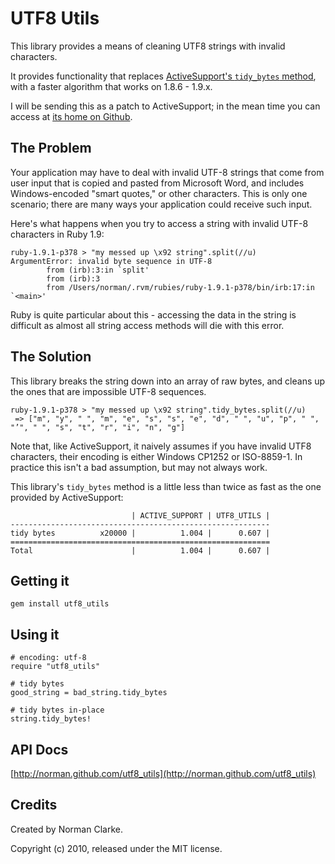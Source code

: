 # UTF8 Utils

This library provides a means of cleaning UTF8 strings with invalid characters.

It provides functionality that replaces [ActiveSupport's `tidy_bytes`
method](http://api.rubyonrails.org/classes/ActiveSupport/Multibyte/Chars.html#M000977),
with a faster algorithm that works on 1.8.6 - 1.9.x.

I will be sending this as a patch to ActiveSupport; in the mean time you can
access at [its home on Github](github.com/norman/utf8_utils).

## The Problem

Your application may have to deal with invalid UTF-8 strings that come from
user input that is copied and pasted from Microsoft Word, and includes
Windows-encoded "smart quotes," or other characters. This is only one scenario;
there are many ways your application could receive such input.

Here's what happens when you try to access a string with invalid UTF-8
characters in Ruby 1.9:

    ruby-1.9.1-p378 > "my messed up \x92 string".split(//u)
    ArgumentError: invalid byte sequence in UTF-8
            from (irb):3:in `split'
            from (irb):3
            from /Users/norman/.rvm/rubies/ruby-1.9.1-p378/bin/irb:17:in `<main>'

Ruby is quite particular about this - accessing the data in the string is
difficult as almost all string access methods will die with this error.

## The Solution

This library breaks the string down into an array of raw bytes, and cleans up
the ones that are impossible UTF-8 sequences.

    ruby-1.9.1-p378 > "my messed up \x92 string".tidy_bytes.split(//u)
     => ["m", "y", " ", "m", "e", "s", "s", "e", "d", " ", "u", "p", " ", "’", " ", "s", "t", "r", "i", "n", "g"]

Note that, like ActiveSupport, it naively assumes if you have invalid UTF8
characters, their encoding is either Windows CP1252 or ISO-8859-1. In practice
this isn't a bad assumption, but may not always work.

This library's `tidy_bytes` method is a little less than twice as fast as the
one provided by ActiveSupport:


                               | ACTIVE_SUPPORT | UTF8_UTILS |
    ----------------------------------------------------------
    tidy bytes          x20000 |          1.004 |      0.607 |
    ==========================================================
    Total                      |          1.004 |      0.607 |

## Getting it

    gem install utf8_utils


## Using it

    # encoding: utf-8
    require "utf8_utils"

    # tidy bytes
    good_string = bad_string.tidy_bytes

    # tidy bytes in-place
    string.tidy_bytes!

## API Docs

[http://norman.github.com/utf8_utils](http://norman.github.com/utf8_utils)

## Credits

Created by Norman Clarke.

Copyright (c) 2010, released under the MIT license.
